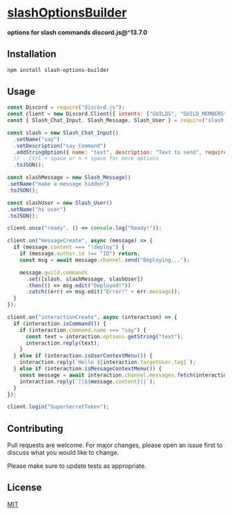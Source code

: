 # [slashOptionsBuilder](https://github.com/arturoAtomplay/slashOptionsBuilder)

#### options for slash commands discord.js@^13.7.0

## Installation

```bash
npm install slash-options-builder
```

## Usage

```javascript
const Discord = require("discord.js");
const client = new Discord.Client({ intents: ["GUILDS", "GUILD_MEMBERS", "GUILD_MESSAGES"] });
const { Slash_Chat_Input, Slash_Message, Slash_User } = require("slash-options-builder");

const slash = new Slash_Chat_Input()
  .setName("say")
  .setDescription("say Command")
  .addStringOption({ name: "text", description: "Text to send", required: true })
  // . Ctrl + space or ⌘ + space for more options
  .toJSON();

const slashMessage = new Slash_Message()
.setName("make a message hidden")
.toJSON();

const slashUser = new Slash_User()
.setName("hi user")
.toJSON();

client.once("ready", () => console.log("Ready!"));

client.on("messageCreate", async (message) => {
  if (message.content === "!deploy") {
    if (message.author.id !== "ID") return;
    const msg = await message.channel.send("Deploying...");

    message.guild.commands
      .set([slash, slashMessage, slashUser])
      .then(() => msg.edit("Deployed!"))
      .catch((err) => msg.edit("Error!" + err.message));
  }
});

client.on("interactionCreate", async (interaction) => {
  if (interaction.isCommand()) {
    if (interaction.command.name === "say") {
      const text = interaction.options.getString("text");
      interaction.reply(text);
    }
  } else if (interaction.isUserContextMenu()) {
    interaction.reply(`Hello ${interaction.targetUser.tag}`);
  } else if (interaction.isMessageContextMenu()) {
    const message = await interaction.channel.messages.fetch(interaction.targetId);
    interaction.reply(`||${message.content}||`);
  }
});

client.login("SuperSecretToken");
```

## Contributing

Pull requests are welcome. For major changes, please open an issue first to discuss what you would like to change.

Please make sure to update tests as appropriate.

## License

[MIT](https://choosealicense.com/licenses/mit/)
